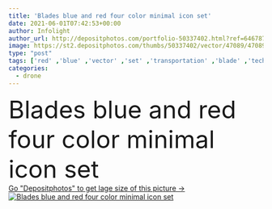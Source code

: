 ```yaml
---
title: 'Blades blue and red four color minimal icon set'
date: 2021-06-01T07:42:53+00:00
author: Infolight
author_url: http://depositphotos.com/portfolio-50337402.html?ref=64678756
image: https://st2.depositphotos.com/thumbs/50337402/vector/47089/470895662/api_thumb_450.jpg?forcejpeg=true
type: "post"
tags: ['red' ,'blue' ,'vector' ,'set' ,'transportation' ,'blade' ,'technology' ,'icon' ,'electronics' ,'flat' ,'blades' ,'fly' ,'propeller' ,'helicopter' ,'airplane' ,'logo' ,'aviation' ,'minimal' ,'eps' ,'premium' ,'drone' ]
categories: 
  - drone
---
```

<div aling="center">
            <font size="60"> Blades blue and red four color minimal icon set</font>   
</div>
<div>
    <a href='https://depositphotos.com/470895662/stock-illustration-blades-blue-red-four-color.html?ref=64678756' target=_blank > Go "Depositphotos" to get lage size of this picture ->
        <img href='https://depositphotos.com/470895662/stock-illustration-blades-blue-red-four-color.html?ref=64678756' src='https://st2.depositphotos.com/50337402/47089/v/950/depositphotos_470895662-stock-illustration-blades-blue-red-four-color.jpg?forcejpeg=true' alt='Blades blue and red four color minimal icon set' >
    </a>
</div>
